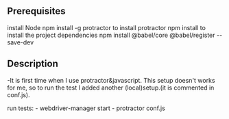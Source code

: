 ## Prerequisites
install Node
npm install -g protractor to install protractor
npm install to install the project dependencies
npm install @babel/core @babel/register --save-dev

## Description
-It is first time when I use protractor&javascript. This setup doesn't works for me, so to run the test I added another (local)setup.(it is commented in conf.js).

run tests: - webdriver-manager start - protractor conf.js
